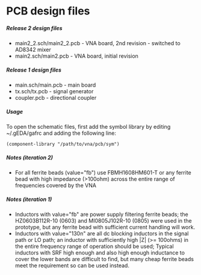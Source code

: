 # PCB design files

##### Release 2 design files
* main2_2.sch/main2_2.pcb - VNA board, 2nd revision - switched to AD8342 mixer
* main2.sch/main2.pcb - VNA board, initial revision

##### Release 1 design files
* main.sch/main.pcb - main board
* tx.sch/tx.pcb - signal generator
* coupler.pcb - directional coupler

##### Usage
To open the schematic files, first add the symbol library by editing ~/.gEDA/gafrc and adding the following line:
```
(component-library "/path/to/vna/pcb/sym")
```

##### Notes (iteration 2)
* For all ferrite beads (value="fb") use FBMH1608HM601-T or any ferrite bead with high impedance (>100ohm) across the entire range of frequencies covered by the VNA

##### Notes (iteration 1)
* Inductors with value="fb" are power supply filtering ferrite beads; the HZ0603B112R-10 (0603) and MI0805J102R-10 (0805) were used in the prototype, but any ferrite bead with sufficient current handling will work.
* Inductors with value="130n" are all dc blocking inductors in the signal path or LO path; an inductor with sufficiently high |Z| (>= 100ohms) in the entire frequency range of operation should be used; Typical inductors with SRF high enough and also high enough inductance to cover the lower bands are difficult to find, but many cheap ferrite beads meet the requirement so can be used instead.


